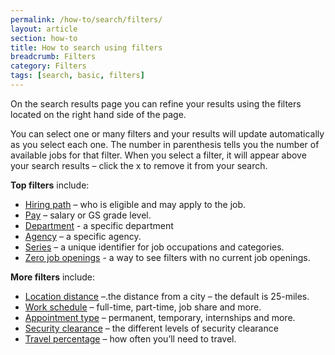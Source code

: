 ```yaml
---
permalink: /how-to/search/filters/
layout: article
section: how-to
title: How to search using filters
breadcrumb: Filters
category: Filters
tags: [search, basic, filters]
---
```


On the search results page you can refine your results using the filters located on the right hand side of the page.

You can select one or many filters and your results will update automatically as you select each one. The number in parenthesis tells you the number of available jobs for that filter.  When you select a filter, it will appear above your search results – click the x to remove it from your search. 

**Top filters** include:

* [Hiring path](hiring-path/) – who is eligible and may apply to the job.
* [Pay](pay/) – salary or GS grade level.
* [Department](department/) - a specific department
* [Agency](agency/) – a specific agency.
* [Series](series/) – a unique identifier for job occupations and categories.
* [Zero job openings](zero-job-openings/) - a way to see filters with no current job openings.

**More filters** include:

* [Location distance](location/) –.the distance from a city – the default is 25-miles.
* [Work schedule](work-schedule/) – full-time, part-time, job share and more.
* [Appointment type](appointment-type/) – permanent, temporary, internships and more.
* [Security clearance](security-clearance/) – the different levels of security clearance 
* [Travel percentage](travel-percentage/) – how often you’ll need to travel.
